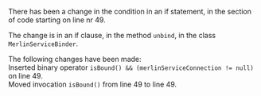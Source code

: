 There has been a change in the condition in an if statement, in the section of code starting on line nr 49.
  
The change is in an if clause, in the method ```unbind```, in the class ```MerlinServiceBinder```.
  
The following changes have been made:  
Inserted binary operator ```isBound() && (merlinServiceConnection != null)``` on line 49.  
Moved invocation ```isBound()``` from line 49 to line 49.  
